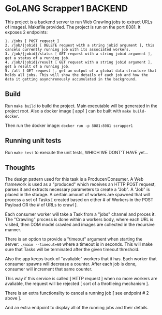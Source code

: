 # GoLANG Scrapper1 BACKEND

This project is a backend server to run Web Crawling jobs to extract URLs of imagesl. Makefile provided. The project is run on the port 8081.
It exposes 2 endpoints:

    1. /jobs [ POST request ]
    2. /job/{jobid} [ DELETE request with a string jobid argument ], this cancels currently running job with its associated workers.
    3. /job/{jobid}/status [ GET request with a string jobid argument ], get a status of a running job.
    4. /job/{jobid}/result [ GET request with a string jobid argument ], get a result of a running job.
    5. /all [ GET request ], get an output of a global data structure that holds all jobs. This will show the details of each job and how the data it getting asynchronously accumulated in the background.

## Build

Run `make build` to build the project. Main executable will be generated in the project root. 
Also a docker image [ app1 ] can be built with `make build-docker`.

Then run the docker image: `docker run -p 8081:8081 scrapper1`

## Running unit tests

Run `make test` to execute the unit tests, WHICH WE DONT'T HAVE yet...

## Thoughts

The design pattern used for this task is a Producer/Consumer. 
A Web framework is used as a "produced" which receives an HTTP POST request, parses it and extracts necessary parameters to create a "Job".
A "Job" is placed in the storage. A certain amount of workers are spawned that will process a set of Tasks [ created based on either # of Workers in the POST Payload OR the # of URLs to crawl ].

Each consumer worker will take a Task from a "jobs" channel and proces it. The "Crawling" process is done within a workers body, where each URL is visited, then DOM model crawled and images are collected in the recursive manner.

There is an option to provide a "timeout" argument when starting the server: `./main --timeout=60` where a timeout is in seconds. This will make sure that Tasks will be terminated after the given timeout threshold.

Also the app keeps track of "avaliable" workers that it has. Each worker that consumer spawns will decrease a counter. After each job is done, consumer will increment that same counter.

This way if this service is called [ HTTP request ] when no more workers are avaliable, the request will be rejected [ sort of a throtlleing mechanism ].

There is an extra functionality to cancel a running job [ see endpoint # 2 above ].

And an extra endpoint to display all of the running jobs and their details.